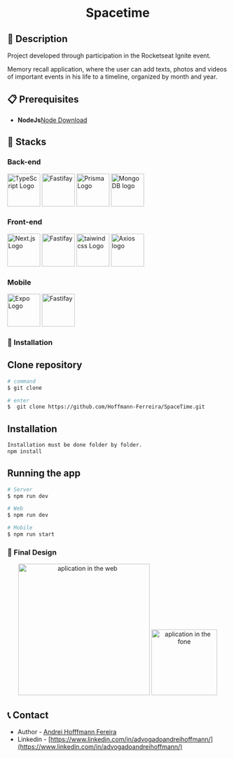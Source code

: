 <h1 align=center>Spacetime</h1>

## 🚀 Description
<p>Project developed through participation in the Rocketseat Ignite event. </p>
<p>Memory recall application, where the user can add texts, photos and videos of important events in his life to a timeline, organized by month and year. </p>

## 📋 Prerequisites

- **NodeJs**[Node Download](https://nodejs.org/en)

## 🧰 Stacks

### Back-end
<div>
 <img src="https://media.discordapp.net/attachments/967162864408346697/998699832615129228/typescript-logo.png" width="75" alt="TypeScript Logo" />
 <img src="https://media.discordapp.net/attachments/967162864408346697/1117983855534682162/8125e100-61bc-11e9-8d9f-eb01f522f962.png?width=1225&height=612" width="75" alt="Fastifay" />
<img src="https://media.discordapp.net/attachments/967162864408346697/998699875438960690/prisma.png" width="75" alt="Prisma Logo" />
 <img src="https://media.discordapp.net/attachments/967162864408346697/1117984780470988850/a9yxc48y3ay5dm2udzwizc2bdyph.png?width=525&height=525" width="75" alt="MongoDB logo" />
</div>

### Front-end
<div>
 <img src="https://media.discordapp.net/attachments/967162864408346697/1117985988900294747/1_yqQpg5pkNNY2NCdcmqVstw.png?width=612&height=612" width="75" alt="Next.js Logo" />
 <img src="https://media.discordapp.net/attachments/967162864408346697/1117983855534682162/8125e100-61bc-11e9-8d9f-eb01f522f962.png?width=1225&height=612" width="75" alt="Fastifay" />
<img src="https://media.discordapp.net/attachments/967162864408346697/1117986687092539402/tailwind-css-logo-vector.png?width=1102&height=612" width="75" alt="taiwind css Logo" />
 <img src="https://media.discordapp.net/attachments/967162864408346697/1117987627329654794/105883616-57dbeb00-6007-11eb-9df2-de0e2a42655c.png?width=1120&height=612" width="75" alt="Axios logo" />
</div>

### Mobile
<div>
 <img src="https://media.discordapp.net/attachments/967162864408346697/1117989447821180970/9db6eb00-4e20-4977-8145-359ed01c2eee-1614024984718.png?width=1166&height=612" width="75" alt="Expo Logo" />
 <img src="https://media.discordapp.net/attachments/967162864408346697/1117983855534682162/8125e100-61bc-11e9-8d9f-eb01f522f962.png?width=1225&height=612" width="75" alt="Fastifay" />
</div>

### 🔧 Installation

## Clone repository

````bash
# command
$ git clone

# enter
$  git clone https://github.com/Hoffmann-Ferreira/SpaceTime.git
````

## Installation

````bash
Installation must be done folder by folder.
npm install
````

## Running the app

```bash
# Server
$ npm run dev

# Web
$ npm run dev

# Mobile
$ npm run start
```

### 🎨 Final Design
<div align=center>
<img src="https://media.discordapp.net/attachments/967162864408346697/1118007142759276544/pc.png?width=797&height=612" width="300" alt="aplication in the web" />
 <img src="https://media.discordapp.net/attachments/967162864408346697/1118007101294391297/Pixel_7_Pro_Mockup.png?width=290&height=612" width="150" alt="aplication in the fone" />
</div>

## 📞 Contact

- Author - [Andrei Hofffmann Fereira](https://kamilmysliwiec.com)
- Linkedin - [https://www.linkedin.com/in/advogadoandreihoffmann/](https://www.linkedin.com/in/advogadoandreihoffmann/)




